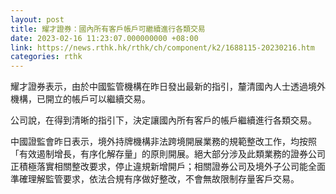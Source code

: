 ```yaml
---
layout: post
title: 耀才證券：國內所有客戶帳戶可繼續進行各類交易
date: 2023-02-16 11:23:07.000000000 +08:00
link: https://news.rthk.hk/rthk/ch/component/k2/1688115-20230216.htm
categories: rthk
---
```


耀才證券表示，由於中國監管機構在昨日發出最新的指引，釐清國內人士透過境外機構，已開立的帳戶可以繼續交易。

公司說，在得到清晰的指引下，決定讓國內所有客戶的帳戶繼續進行各類交易。

中國證監會昨日表示，境外持牌機構非法跨境開展業務的規範整改工作，均按照「有效遏制增長，有序化解存量」的原則開展。絕大部分涉及此類業務的證券公司正積極落實相關整改要求，停止違規新增開戶；相關證券公司及境外子公司能全面準確理解監管要求，依法合規有序做好整改，不會無故限制存量客戶交易。
